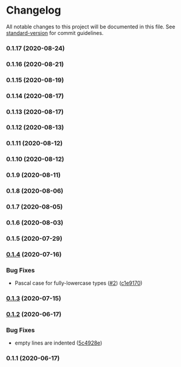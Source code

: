 # Changelog

All notable changes to this project will be documented in this file. See [standard-version](https://github.com/conventional-changelog/standard-version) for commit guidelines.

### 0.1.17 (2020-08-24)

### 0.1.16 (2020-08-21)

### 0.1.15 (2020-08-19)

### 0.1.14 (2020-08-17)

### 0.1.13 (2020-08-17)

### 0.1.12 (2020-08-13)

### 0.1.11 (2020-08-12)

### 0.1.10 (2020-08-12)

### 0.1.9 (2020-08-11)

### 0.1.8 (2020-08-06)

### 0.1.7 (2020-08-05)

### 0.1.6 (2020-08-03)

### 0.1.5 (2020-07-29)

### [0.1.4](https://github.com/joe/schmo/compare/v0.1.3...v0.1.4) (2020-07-16)


### Bug Fixes

* Pascal case for fully-lowercase types ([#2](https://github.com/joe/schmo/issues/2)) ([c1e9170](https://github.com/joe/schmo/commit/c1e91708b6e08120bfb61b7927927ed978d63a51))

### [0.1.3](https://github.com/joe/schmo/compare/v0.1.2...v0.1.3) (2020-07-15)

### [0.1.2](https://github.com/joe/schmo/compare/v0.1.1...v0.1.2) (2020-06-17)


### Bug Fixes

* empty lines are indented ([5c4928e](https://github.com/joe/schmo/commit/5c4928ef3d154c90978e14692bfd83b1d2e86e68))

### 0.1.1 (2020-06-17)
